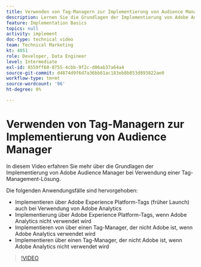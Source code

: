 ```yaml
---
title: Verwenden von Tag-Managern zur Implementierung von Audience Manager
description: Lernen Sie die Grundlagen der Implementierung von Adobe Audience Manager bei der Verwendung einer Tag-Management-Lösung kennen.
feature: Implementation Basics
topics: null
activity: implement
doc-type: technical video
team: Technical Marketing
kt: 4051
role: Developer, Data Engineer
level: Intermediate
exl-id: 8559ff60-0755-4cbb-9f2c-d06ab37a64a4
source-git-commit: d4874d9f6d7a36bb81ac183eb8b853d893822ae0
workflow-type: tm+mt
source-wordcount: '96'
ht-degree: 0%

---
```


# Verwenden von Tag-Managern zur Implementierung von Audience Manager

In diesem Video erfahren Sie mehr über die Grundlagen der Implementierung von Adobe Audience Manager bei Verwendung einer Tag-Management-Lösung.

Die folgenden Anwendungsfälle sind hervorgehoben:

* Implementieren über Adobe Experience Platform-Tags (früher Launch) auch bei Verwendung von Adobe Analytics
* Implementierung über Adobe Experience Platform-Tags, wenn Adobe Analytics nicht verwendet wird
* Implementieren von über einen Tag-Manager, der nicht Adobe ist, wenn Adobe Analytics verwendet wird
* Implementieren über einen Tag-Manager, der nicht Adobe ist, wenn Adobe Analytics nicht verwendet wird

>[!VIDEO](https://video.tv.adobe.com/v/32944/?quality=12&captions=ger)
